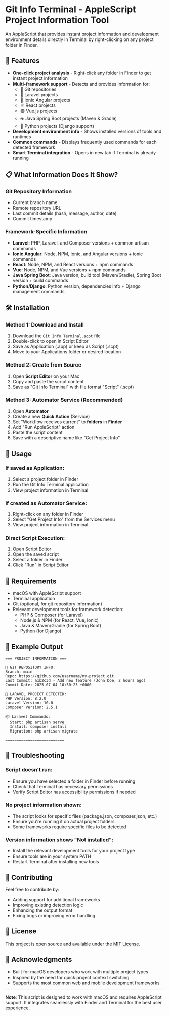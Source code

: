 # Git Info Terminal - AppleScript Project Information Tool

An AppleScript that provides instant project information and development environment details directly in Terminal by right-clicking on any project folder in Finder.

## 🚀 Features

- **One-click project analysis** - Right-click any folder in Finder to get instant project information
- **Multi-framework support** - Detects and provides information for:
  - 📁 Git repositories
  - 🚀 Laravel projects
  - 📱 Ionic Angular projects
  - ⚛️ React projects
  - 🟢 Vue.js projects
  - ☕ Java Spring Boot projects (Maven & Gradle)
  - 🐍 Python projects (Django support)
- **Development environment info** - Shows installed versions of tools and runtimes
- **Common commands** - Displays frequently used commands for each detected framework
- **Smart Terminal integration** - Opens in new tab if Terminal is already running

## 📋 What Information Does It Show?

### Git Repository Information
- Current branch name
- Remote repository URL
- Last commit details (hash, message, author, date)
- Commit timestamp

### Framework-Specific Information
- **Laravel**: PHP, Laravel, and Composer versions + common artisan commands
- **Ionic Angular**: Node, NPM, Ionic, and Angular versions + ionic commands
- **React**: Node, NPM, and React versions + npm commands
- **Vue**: Node, NPM, and Vue versions + npm commands
- **Java Spring Boot**: Java version, build tool (Maven/Gradle), Spring Boot version + build commands
- **Python/Django**: Python version, dependencies info + Django management commands

## 🛠 Installation

### Method 1: Download and Install
1. Download the `Git Info Terminal.scpt` file
2. Double-click to open in Script Editor
3. Save as Application (.app) or keep as Script (.scpt)
4. Move to your Applications folder or desired location

### Method 2: Create from Source
1. Open **Script Editor** on your Mac
2. Copy and paste the script content
3. Save as "Git Info Terminal" with file format "Script" (.scpt)

### Method 3: Automator Service (Recommended)
1. Open **Automator**
2. Create a new **Quick Action** (Service)
3. Set "Workflow receives current" to **folders** in **Finder**
4. Add "Run AppleScript" action
5. Paste the script content
6. Save with a descriptive name like "Get Project Info"

## 📱 Usage

### If saved as Application:
1. Select a project folder in Finder
2. Run the Git Info Terminal application
3. View project information in Terminal

### If created as Automator Service:
1. Right-click on any folder in Finder
2. Select "Get Project Info" from the Services menu
3. View project information in Terminal

### Direct Script Execution:
1. Open Script Editor
2. Open the saved script
3. Select a folder in Finder
4. Click "Run" in Script Editor

## 🔧 Requirements

- macOS with AppleScript support
- Terminal application
- Git (optional, for git repository information)
- Relevant development tools for framework detection:
  - PHP & Composer (for Laravel)
  - Node.js & NPM (for React, Vue, Ionic)
  - Java & Maven/Gradle (for Spring Boot)
  - Python (for Django)

## 📝 Example Output

```
=== PROJECT INFORMATION ===

📁 GIT REPOSITORY INFO:
Branch: main
Repo: https://github.com/username/my-project.git
Last Commit: a1b2c3d - Add new feature (John Doe, 2 hours ago)
Commit Date: 2025-07-04 10:30:25 +0000

🚀 LARAVEL PROJECT DETECTED:
PHP Version: 8.2.0
Laravel Version: 10.0
Composer Version: 2.5.1

📦 Laravel Commands:
  Start: php artisan serve
  Install: composer install
  Migration: php artisan migrate

==========================
```

## 🐛 Troubleshooting

### Script doesn't run:
- Ensure you have selected a folder in Finder before running
- Check that Terminal has necessary permissions
- Verify Script Editor has accessibility permissions if needed

### No project information shown:
- The script looks for specific files (package.json, composer.json, etc.)
- Ensure you're running it on actual project folders
- Some frameworks require specific files to be detected

### Version information shows "Not installed":
- Install the relevant development tools for your project type
- Ensure tools are in your system PATH
- Restart Terminal after installing new tools

## 🤝 Contributing

Feel free to contribute by:
- Adding support for additional frameworks
- Improving existing detection logic
- Enhancing the output format
- Fixing bugs or improving error handling

## 📄 License

This project is open source and available under the [MIT License](LICENSE).

## 🙏 Acknowledgments

- Built for macOS developers who work with multiple project types
- Inspired by the need for quick project context switching
- Supports the most common web and mobile development frameworks

---

**Note**: This script is designed to work with macOS and requires AppleScript support. It integrates seamlessly with Finder and Terminal for the best user experience.
